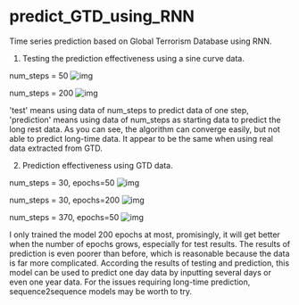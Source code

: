 # predict_GTD_using_RNN
Time series prediction based on Global Terrorism Database using RNN.


1. Testing the prediction effectiveness using a sine curve data.

num_steps = 50
![img](https://github.com/qinxudong/predict_GTD_using_RNN/blob/master/figs/prediction_LSTM1%E5%B1%8250epochs_T%3D50.png)

num_steps = 200
![img](https://github.com/qinxudong/predict_GTD_using_RNN/blob/master/figs/prediction_LSTM1%E5%B1%8250epochs_T%3D200.png)

'test' means using data of num_steps to predict data of one step, 'prediction' means using data of num_steps as starting data to predict the long rest data.
As you can see, the algorithm can converge easily, but not able to predict long-time data. It appear to be the same when using real data extracted from GTD.


2. Prediction effectiveness using GTD data.

num_steps = 30, epochs=50
![img](https://github.com/qinxudong/predict_GTD_using_RNN/blob/master/figs/GTD_prediction_LSTM1%E5%B1%8250epochs_T%3D30.png)

num_steps = 30, epochs=200
![img](https://github.com/qinxudong/predict_GTD_using_RNN/blob/master/figs/GTD_prediction_LSTM1%E5%B1%82200epochs_T%3D30.png)

num_steps = 370, epochs=50
![img](https://github.com/qinxudong/predict_GTD_using_RNN/blob/master/figs/GTD_prediction_LSTM1%E5%B1%8250epochs_T%3D370.png)

I only trained the model 200 epochs at most, promisingly, it will get better when the number of epochs grows, especially for test results.
The results of prediction is even poorer than before, which is reasonable because the data is far more complicated.
According the results of testing and prediction, this model can be used to predict one day data by inputting several days or even one year data.
For the issues requiring long-time prediction, sequence2sequence models may be worth to try.
